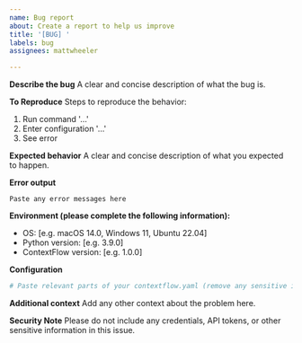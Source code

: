 ```yaml
---
name: Bug report
about: Create a report to help us improve
title: '[BUG] '
labels: bug
assignees: mattwheeler

---
```


**Describe the bug**
A clear and concise description of what the bug is.

**To Reproduce**
Steps to reproduce the behavior:
1. Run command '...'
2. Enter configuration '...'
3. See error

**Expected behavior**
A clear and concise description of what you expected to happen.

**Error output**
```
Paste any error messages here
```

**Environment (please complete the following information):**
- OS: [e.g. macOS 14.0, Windows 11, Ubuntu 22.04]
- Python version: [e.g. 3.9.0]
- ContextFlow version: [e.g. 1.0.0]

**Configuration**
```yaml
# Paste relevant parts of your contextflow.yaml (remove any sensitive info)
```

**Additional context**
Add any other context about the problem here.

**Security Note**
Please do not include any credentials, API tokens, or other sensitive information in this issue.
